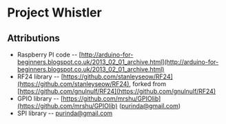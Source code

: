 Project Whistler
================

Attributions
------------

* Raspberry PI code -- [http://arduino-for-beginners.blogspot.co.uk/2013_02_01_archive.html](http://arduino-for-beginners.blogspot.co.uk/2013_02_01_archive.html)
* RF24 library -- [https://github.com/stanleyseow/RF24](https://github.com/stanleyseow/RF24), forked from [https://github.com/gnulnulf/RF24](https://github.com/gnulnulf/RF24)
* GPIO library -- [https://github.com/mrshu/GPIOlib](https://github.com/mrshu/GPIOlib) (purinda@gmail.com)
* SPI library -- purinda@gmail.com
